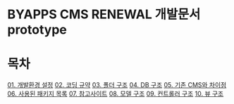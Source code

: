 BYAPPS CMS RENEWAL 개발문서 prototype
=====================================

# 목차

[01. 개발환경 설정](./01/set_environment.md)
[02. 코딩 규약]()
[03. 폴더 구조]()
[04. DB 구조]()
[05. 기존 CMS와 차이점]()
[06. 사용된 패키지 목록]()
[07. 참고사이트]()
[08. 모델 구조]()
[09. 컨트롤러 구조]()
[10. 뷰 구조]()
